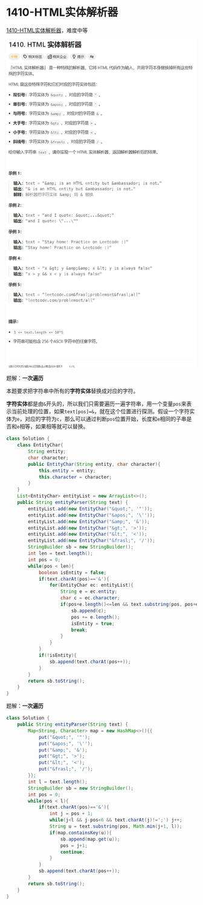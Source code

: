 # 1410-HTML实体解析器

[1410-HTML实体解析器](https://leetcode.cn/problems/html-entity-parser/description/?envType=daily-question&envId=2023-11-23)，难度中等

![image-20231125225025734](https://raw.githubusercontent.com/lqyspace/mypic/master/PicBed/202311252250842.png)

题解：**一次遍历**

本题要求把字符串中所有的**字符实体**替换成对应的字符。

**字符实体**都是由`&`开头的，所以我们只需要遍历一遍字符串，用一个变量`pos`来表示当前处理的位置，如果`text[pos]=&`，就在这个位置进行探测。假设一个字符实体为`e`，对应的字符为`c`，那么可以通过判断`pos`位置开始，长度和`e`相同的子串是否和`e`相等，如果相等就可以替换。

```java
class Solution {
    class EntityChar{
        String entity;
        char character;
        public EntityChar(String entity, char character){
            this.entity = entity;
            this.character = character;
        }
    }
    List<EntityChar> entityList = new ArrayList<>();
    public String entityParser(String text) {
        entityList.add(new EntityChar("&quot;", '"'));
        entityList.add(new EntityChar("&apos;", '\''));
        entityList.add(new EntityChar("&amp;", '&'));
        entityList.add(new EntityChar("&gt;", '>'));
        entityList.add(new EntityChar("&lt;", '<'));
        entityList.add(new EntityChar("&frasl;", '/'));
        StringBuilder sb = new StringBuilder();
        int len = text.length();
        int pos = 0;
        while(pos < len){
            boolean isEntity = false;
            if(text.charAt(pos)=='&'){
                for(EntityChar ec: entityList){
                    String e = ec.entity;
                    char c = ec.character;
                    if(pos+e.length()<=len && text.substring(pos, pos+e.length()).equals(e)){
                        sb.append(c);
                        pos += e.length();
                        isEntity = true;
                        break;
                    }
                }
            }
            if(!isEntity){
                sb.append(text.charAt(pos++));
            }
        }
        return sb.toString();
    }
}
```

题解：**一次遍历**

```java
class Solution {
    public String entityParser(String text) {
        Map<String, Character> map = new HashMap<>(){{
            put("&quot;", '"');
            put("&apos;", '\'');
            put("&amp;", '&');
            put("&gt;", '>');
            put("&lt;", '<');
            put("&frasl;", '/');
        }};
        int l = text.length();
        StringBuilder sb = new StringBuilder();
        int pos = 0;
        while(pos < l){
            if(text.charAt(pos)=='&'){
                int j = pos + 1;
                while(j<l && j-pos<6 && text.charAt(j)!=';') j++;
                String u = text.substring(pos, Math.min(j+1, l));
                if(map.containsKey(u)){
                    sb.append(map.get(u));
                    pos = j+1;
                    continue;
                }
            }
            sb.append(text.charAt(pos++));
        }
        return sb.toString();
    }
}
```

